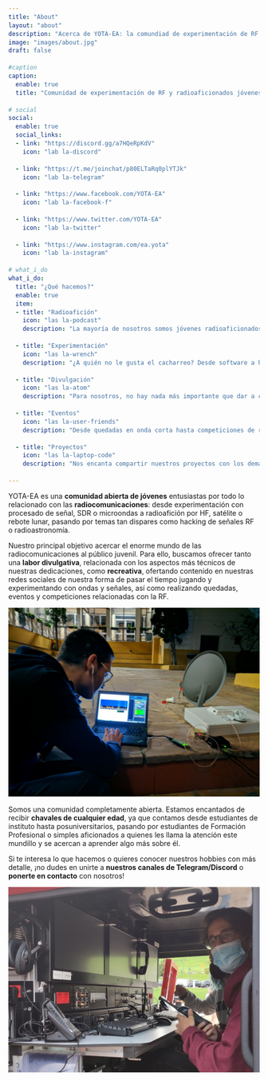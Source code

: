 ```yaml
---
title: "About"
layout: "about"
description: "Acerca de YOTA-EA: la comundiad de experimentación de RF y radioaficionados jóvenes de España"
image: "images/about.jpg"
draft: false

#caption
caption:
  enable: true
  title: "Comunidad de experimentación de RF y radioaficionados jóvenes de España"

# social
social:
  enable: true
  social_links:
  - link: "https://discord.gg/a7HQeRpKdV"
    icon: "lab la-discord"
    
  - link: "https://t.me/joinchat/p80ELTaRq0plYTJk"
    icon: "lab la-telegram"
    
  - link: "https://www.facebook.com/YOTA-EA"
    icon: "lab la-facebook-f"

  - link: "https://www.twitter.com/YOTA-EA"
    icon: "lab la-twitter"
    
  - link: "https://www.instagram.com/ea.yota"
    icon: "lab la-instagram"
    
# what_i_do
what_i_do:
  title: "¿Qué hacemos?"
  enable: true
  item:
  - title: "Radioafición"
    icon: "las la-podcast"
    description: "La mayoría de nosotros somos jóvenes radioaficionados que buscan contactos en las frecuencias o propagaciones más raras!"
    
  - title: "Experimentación"
    icon: "las la-wrench"
    description: "¿A quién no le gusta el cacharreo? Desde software a hardware, hacemos temas de DSP, SDR, diseño de antenas, comunicaciones digitales..."
    
  - title: "Divulgación"
    icon: "las la-atom"
    description: "Para nosotros, no hay nada más importante que dar a conocer al resto del mundo nuestro hobbie y poder compartirlo con los demás"
    
  - title: "Eventos"
    icon: "las la-user-friends"
    description: "Desde quedadas en onda corta hasta competiciones de radioafición, pasando por charlas y workshops para el resto de la comunidad"
    
  - title: "Proyectos"
    icon: "las la-laptop-code"
    description: "Nos encanta compartir nuestros proyectos con los demás, darnos nuevas ideas sobre cómo mejorar y encontrar en el resto de la comunidad un apoyo"
 
---
```


YOTA-EA es una **comunidad abierta de jóvenes** entusiastas por todo lo relacionado con las **radiocomunicaciones**: desde experimentación con procesado de señal, SDR o microondas a radioafición por HF, satélite o rebote lunar, pasando por temas tan dispares como hacking de señales RF o radioastronomía. 

Nuestro principal objetivo acercar el enorme mundo de las radiocomunicaciones al público juvenil. Para ello, buscamos ofrecer tanto una **labor divulgativa**, relacionada con los aspectos más técnicos de nuestras dedicaciones, como **recreativa**, ofertando contenido en nuestras redes sociales de nuestra forma de pasar el tiempo jugando y experimentando con ondas y señales, así como realizando quedadas, eventos y competiciones relacionadas con la RF. 

![ops](/images/about3.jpg)

Somos una comunidad completamente abierta. Estamos encantados de recibir **chavales de cualquier edad**, ya que contamos desde estudiantes de instituto hasta posuniversitarios, pasando por estudiantes de Formación Profesional o simples aficionados a quienes les llama la atención este mundillo y se acercan a aprender algo más sobre él. 

Si te interesa lo que hacemos o quieres conocer nuestros hobbies con más detalle, ¡no dudes en unirte a **nuestros canales de Telegram/Discord** o **ponerte en contacto** con nosotros!


![ops](/images/about4.jpg)

